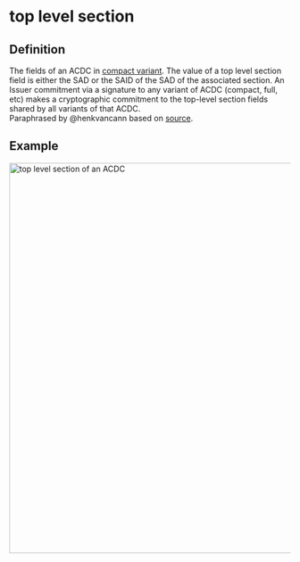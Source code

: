 # top level section
## Definition
The fields of an ACDC in [compact variant](compact-variant). The value of a top level section field is either the SAD or the SAID of the SAD of the associated section.
An Issuer commitment via a signature to any variant of ACDC (compact, full, etc) makes a cryptographic commitment to the top-level section fields shared by all variants of that ACDC.  
Paraphrased by @henkvancann based on [source](https://github.com/WebOfTrust/ietf-ipex/blob/main/draft-ssmith-ipex.md#example-most-compact-variant).


## Example
<img src="https://hackmd.io/_uploads/rJ0JJcEes.png" alt="top level section of an ACDC" width="700" />
